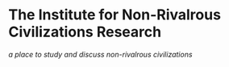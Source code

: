 # The Institute for Non-Rivalrous Civilizations Research

_a place to study and discuss non-rivalrous civilizations_
